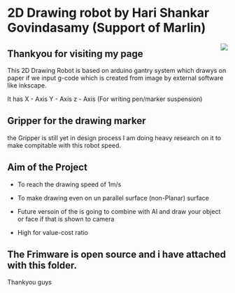 # 2D Drawing robot by Hari Shankar Govindasamy (Support of Marlin)
<img align="right" src="Documentation/Logo/Marlin%20Logo%20GitHub.png" />


## Thankyou for visiting my page 

This 2D Drawing Robot is based on arduino gantry system which drawys on paper if we input g-code which is created from image
by external software like inkscape.

It has
X - Axis 
Y - Axis 
z - Axis (For writing pen/marker suspension)

## Gripper for the drawing marker
 the Gripper is still yet in design process 
I am doing heavy research on it to make compitable with this robot speed.

## Aim of the Project

- To reach the drawing speed of 1m/s

- To make drawing even on un parallel surface (non-Planar) surface

- Future versoin of the is going to combine with AI and draw your object or face if that is shown to camera

- High for value-cost ratio

## The Frimware is open source and i have attached with this folder.

Thankyou guys
